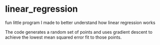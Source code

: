 # linear_regression
fun little program I made to better understand how linear regression works

The code generates a random set of points and uses gradient descent to achieve the lowest mean squared error fit to those points.
